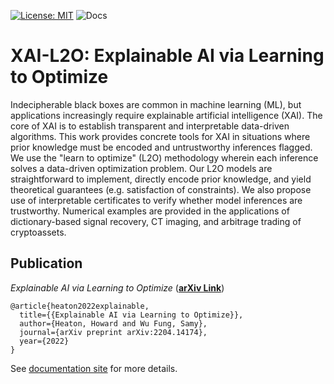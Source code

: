 [![License: MIT](https://img.shields.io/badge/License-MIT-yellow.svg)](https://opensource.org/licenses/MIT)
![Docs](https://github.com/TypalAcademy/xai-l2o/actions/workflows/ci.yml/badge.svg)

# XAI-L2O: Explainable AI via Learning to Optimize

Indecipherable black boxes are common in machine learning (ML), but applications increasingly require explainable artificial intelligence (XAI). The core of XAI is to establish transparent and interpretable data-driven algorithms. This work provides concrete tools for XAI in situations where prior knowledge must be encoded and untrustworthy inferences flagged. We use the "learn to optimize" (L2O) methodology wherein each inference solves a data-driven optimization problem. Our L2O models are straightforward to implement, directly encode prior knowledge, and yield theoretical guarantees (e.g. satisfaction of constraints). We also propose use of interpretable certificates to verify whether model inferences are trustworthy. Numerical examples are provided in the applications of dictionary-based signal recovery, CT imaging, and arbitrage trading of cryptoassets.

## Publication

_Explainable AI via Learning to Optimize_ (**[arXiv Link](https://arxiv.org/abs/2204.14174)**)

    @article{heaton2022explainable,
      title={{Explainable AI via Learning to Optimize}},
      author={Heaton, Howard and Wu Fung, Samy},
      journal={arXiv preprint arXiv:2204.14174},
      year={2022}
    }

See [documentation site](https://howardheaton.github.io/xai/) for more details.

